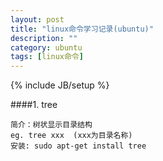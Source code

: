```yaml
---
layout: post
title: "linux命令学习记录(ubuntu)"
description: ""
category: ubuntu
tags: [linux命令]
---
```

{% include JB/setup %}
                    
####1. tree

    简介：树状显示目录结构          
    eg. tree xxx  (xxx为目录名称)          
    安装: sudo apt-get install tree           

